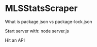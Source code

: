 # MLSStatsScraper

What is package.json vs package-lock.json

Start server with: node server.js

Hit an API